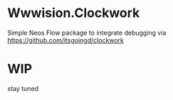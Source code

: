 # Wwwision.Clockwork
Simple Neos Flow package to integrate debugging via https://github.com/itsgoingd/clockwork

# WIP

stay tuned